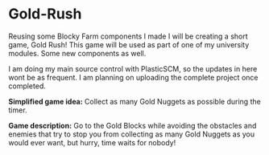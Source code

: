 # Gold-Rush
Reusing some Blocky Farm components I made I will be creating a short game, Gold Rush! This game will be used as part of one of my university modules. Some new components as well.

I am doing my main source control with PlasticSCM, so the updates in here wont be as frequent. I am planning on uploading the complete project once completed.

**Simplified game idea:**
Collect as many Gold Nuggets as possible during the timer.

**Game description:**
Go to the Gold Blocks while avoiding the obstacles and enemies that try to stop you from collecting as many Gold Nuggets as you would ever want, but hurry, time waits for nobody!
